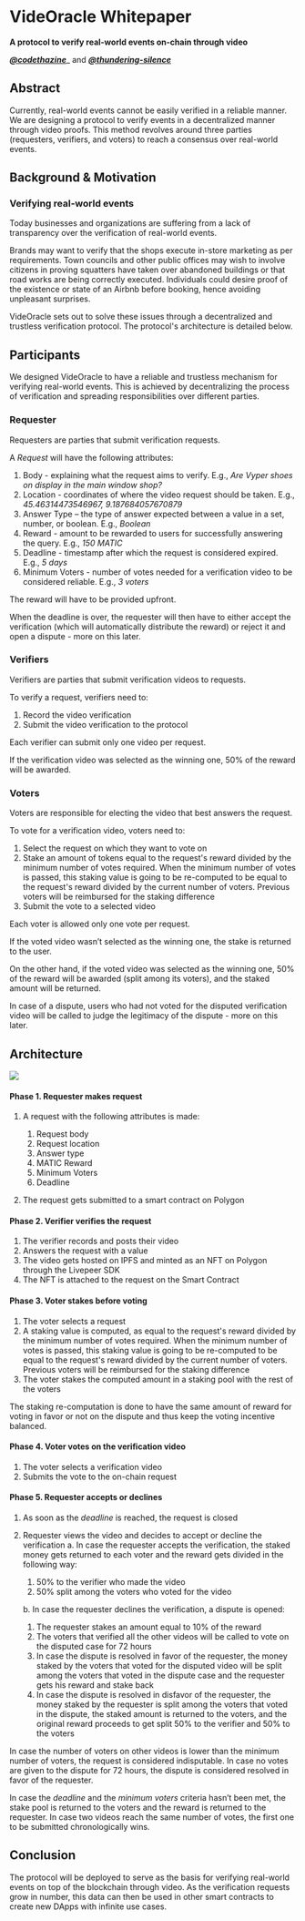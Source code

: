 # **VideOracle Whitepaper**
**A protocol to verify real-world events on-chain through video**

[**_@codethazine_**](https://github.com/codethazine)_ and _[**_@thundering-silence_**](https://github.com/thundering-silence)_

## **Abstract**

Currently, real-world events cannot be easily verified in a reliable manner. We are designing a protocol to verify events in a decentralized manner through video proofs. This method revolves around three parties (requesters, verifiers, and voters) to reach a consensus over real-world events.


## **Background & Motivation**

### **Verifying real-world events**

Today businesses and organizations are suffering from a lack of transparency over the verification of real-world events.

Brands may want to verify that the shops execute in-store marketing as per requirements. Town councils and other public offices may wish to involve citizens in proving squatters have taken over abandoned buildings or that road works are being correctly executed. Individuals could desire proof of the existence or state of an Airbnb before booking, hence avoiding unpleasant surprises.

VideOracle sets out to solve these issues through a decentralized and trustless verification protocol. The protocol's architecture is detailed below.



## **Participants**

We designed VideOracle to have a reliable and trustless mechanism for verifying real-world events. This is achieved by decentralizing the process of verification and spreading responsibilities over different parties.

### **Requester**

Requesters are parties that submit verification requests.

A _Request_ will have the following attributes:

1. Body - explaining what the request aims to verify.
   E.g., _Are Vyper shoes on display in the main window shop?_
2. Location - coordinates of where the video request should be taken.
   E.g., _45.46314473546967, 9.187684057670879_
3. Answer Type – the type of answer expected between a value in a set, number, or boolean.
   E.g., _Boolean_
4. Reward - amount to be rewarded to users for successfully answering the query.
   E.g., _150 MATIC_
5. Deadline - timestamp after which the request is considered expired.
   E.g., _5 days_
6. Minimum Voters - number of votes needed for a verification video to be considered reliable.
   E.g., _3 voters_

The reward will have to be provided upfront.

When the deadline is over, the requester will then have to either accept the verification (which will automatically distribute the reward) or reject it and open a dispute - more on this later.

### **Verifiers**

Verifiers are parties that submit verification videos to requests.

To verify a request, verifiers need to:

1. Record the video verification
2. Submit the video verification to the protocol

Each verifier can submit only one video per request.

If the verification video was selected as the winning one, 50% of the reward will be awarded.

### **Voters**

Voters are responsible for electing the video that best answers the request.

To vote for a verification video, voters need to:

1. Select the request on which they want to vote on
2. Stake an amount of tokens equal to the request's reward divided by the minimum number of votes required. When the minimum number of votes is passed, this staking value is going to be re-computed to be equal to the request's reward divided by the current number of voters. Previous voters will be reimbursed for the staking difference
3. Submit the vote to a selected video

Each voter is allowed only one vote per request.

If the voted video wasn’t selected as the winning one, the stake is returned to the user. 

On the other hand, if the voted video was selected as the winning one, 50% of the reward will be awarded (split among its voters), and the staked amount will be returned. 

In case of a dispute, users who had not voted for the disputed verification video will be called to judge the legitimacy of the dispute - more on this later.

## **Architecture**

![](https://lh4.googleusercontent.com/TLgGlxuMdJcoi2LioBakdaNK4wM7ItXOQ266fgxUaxA08TGPb7VHZUR1XdIf6M4x_5i0em6P97UDPHN1PLHk0EGoBaRnErxLWidt7Ot1MdNU_p5UJ-AnKBmj0aGN4y1JLOiDlm580xTdB1YSCS_0OSha-ncTJfICs6JWO7KnnBp5YQe5Ko4ctHqhzmN5vNW-)

#### **Phase 1. Requester makes request**

1. A request with the following attributes is made:

   1. Request body
   2. Request location
   3. Answer type
   4. MATIC Reward
   5. Minimum Voters
   6. Deadline

2. The request gets submitted to a smart contract on Polygon

#### **Phase 2. Verifier verifies the request**

1. The verifier records and posts their video
2. Answers the request with a value
3. The video gets hosted on IPFS and minted as an NFT on Polygon through the Livepeer SDK
4. The NFT is attached to the request on the Smart Contract

#### **Phase 3. Voter stakes before voting**

1. The voter selects a request
2. A staking value is computed, as equal to the request's reward divided by the minimum number of votes required. When the minimum number of votes is passed, this staking value is going to be re-computed to be equal to the request's reward divided by the current number of voters. Previous voters will be reimbursed for the staking difference
3. The voter stakes the computed amount in a staking pool with the rest of the voters

The staking re-computation is done to have the same amount of reward for voting in favor or not on the dispute and thus keep the voting incentive balanced.

#### **Phase 4. Voter votes on the verification video**

1. The voter selects a verification video
2. Submits the vote to the on-chain request

#### **Phase 5. Requester accepts or declines**

1. As soon as the _deadline_ is reached, the request is closed

2. Requester views the video and decides to accept or decline the verification
   a. In case the requester accepts the verification, the staked money gets returned to each voter and the reward gets divided in the following way: 
   
      1. 50% to the verifier who made the video
      2. 50% split among the voters who voted for the video

   b. In case the requester declines the verification, a dispute is opened:
   
      1. The requester stakes an amount equal to 10% of the reward
      2. The voters that verified all the other videos will be called to vote on the disputed case for 72 hours
      3. In case the dispute is resolved in favor of the requester, the money staked by the voters that voted for the disputed video will be split among the voters that voted in the dispute case and the requester gets his reward and stake back
      4. In case the dispute is resolved in disfavor of the requester, the money staked by the requester is split among the voters that voted in the dispute, the staked amount is returned to the voters, and the original reward proceeds to get split 50% to the verifier and 50% to the voters

In case the number of voters on other videos is lower than the minimum number of voters, the request is considered indisputable. In case no votes are given to the dispute for 72 hours, the dispute is considered resolved in favor of the requester.

In case the _deadline_ and the _minimum voters_ criteria hasn’t been met, the stake pool is returned to the voters and the reward is returned to the requester. In case two videos reach the same number of votes, the first one to be submitted chronologically wins.

## **Conclusion**

The protocol will be deployed to serve as the basis for verifying real-world events on top of the blockchain through video. As the verification requests grow in number, this data can then be used in other smart contracts to create new DApps with infinite use cases.

